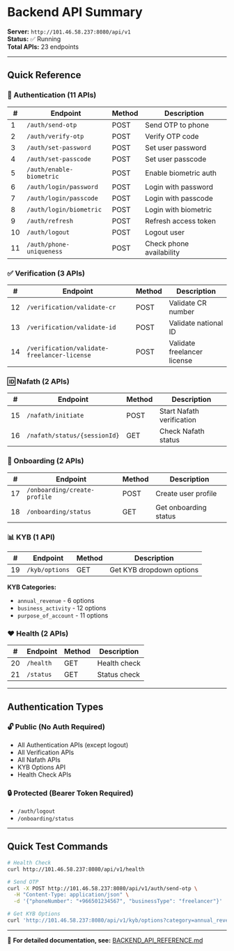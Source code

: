 # Backend API Summary

**Server:** `http://101.46.58.237:8080/api/v1`  
**Status:** ✅ Running  
**Total APIs:** 23 endpoints

---

## Quick Reference

### 🔐 Authentication (11 APIs)
| # | Endpoint | Method | Description |
|---|----------|--------|-------------|
| 1 | `/auth/send-otp` | POST | Send OTP to phone |
| 2 | `/auth/verify-otp` | POST | Verify OTP code |
| 3 | `/auth/set-password` | POST | Set user password |
| 4 | `/auth/set-passcode` | POST | Set user passcode |
| 5 | `/auth/enable-biometric` | POST | Enable biometric auth |
| 6 | `/auth/login/password` | POST | Login with password |
| 7 | `/auth/login/passcode` | POST | Login with passcode |
| 8 | `/auth/login/biometric` | POST | Login with biometric |
| 9 | `/auth/refresh` | POST | Refresh access token |
| 10 | `/auth/logout` | POST | Logout user |
| 11 | `/auth/phone-uniqueness` | POST | Check phone availability |

### ✅ Verification (3 APIs)
| # | Endpoint | Method | Description |
|---|----------|--------|-------------|
| 12 | `/verification/validate-cr` | POST | Validate CR number |
| 13 | `/verification/validate-id` | POST | Validate national ID |
| 14 | `/verification/validate-freelancer-license` | POST | Validate freelancer license |

### 🆔 Nafath (2 APIs)
| # | Endpoint | Method | Description |
|---|----------|--------|-------------|
| 15 | `/nafath/initiate` | POST | Start Nafath verification |
| 16 | `/nafath/status/{sessionId}` | GET | Check Nafath status |

### 🏢 Onboarding (2 APIs)
| # | Endpoint | Method | Description |
|---|----------|--------|-------------|
| 17 | `/onboarding/create-profile` | POST | Create user profile |
| 18 | `/onboarding/status` | GET | Get onboarding status |

### 📊 KYB (1 API)
| # | Endpoint | Method | Description |
|---|----------|--------|-------------|
| 19 | `/kyb/options` | GET | Get KYB dropdown options |

**KYB Categories:**
- `annual_revenue` - 6 options
- `business_activity` - 12 options  
- `purpose_of_account` - 11 options

### ❤️ Health (2 APIs)
| # | Endpoint | Method | Description |
|---|----------|--------|-------------|
| 20 | `/health` | GET | Health check |
| 21 | `/status` | GET | Status check |

---

## Authentication Types

### 🔓 Public (No Auth Required)
- All Authentication APIs (except logout)
- All Verification APIs
- All Nafath APIs
- KYB Options API
- Health Check APIs

### 🔒 Protected (Bearer Token Required)
- `/auth/logout`
- `/onboarding/status`

---

## Quick Test Commands

```bash
# Health Check
curl http://101.46.58.237:8080/api/v1/health

# Send OTP
curl -X POST http://101.46.58.237:8080/api/v1/auth/send-otp \
  -H "Content-Type: application/json" \
  -d '{"phoneNumber": "+966501234567", "businessType": "freelancer"}'

# Get KYB Options
curl 'http://101.46.58.237:8080/api/v1/kyb/options?category=annual_revenue&locale=en'
```

---

📖 **For detailed documentation, see:** [BACKEND_API_REFERENCE.md](./BACKEND_API_REFERENCE.md)




